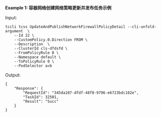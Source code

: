 **Example 1: 容器网络创建网络策略更新并发布任务示例**



Input: 

```
tccli tcss UpdateAndPublishNetworkFirewallPolicyDetail --cli-unfold-argument  \
    --Id 22 \
    --CustomPolicy.0.Direction FROM \
    --Description  \
    --ClusterId cls-dfdsfd \
    --FromPolicyRule 0 \
    --Namespace default \
    --ToPolicyRule 0 \
    --PodSelector a=b
```

Output: 
```
{
    "Response": {
        "RequestId": "345da107-dfdf-48f0-9796-e6723bdc102e",
        "TaskId": 32501,
        "Result": "Succ"
    }
}
```

